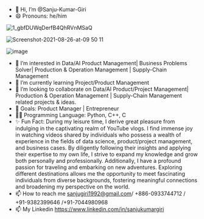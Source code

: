 - 👋 Hi, I’m @Sanju-Kumar-Giri
- 😄 Pronouns: he/him

![1_gbfDUWqDerfB4QhRVnMSaQ](https://user-images.githubusercontent.com/77228006/145044449-88598a84-00d9-4acf-a771-7589ab06371e.png)

![Screenshot-2021-08-26-at-09 50 11](https://user-images.githubusercontent.com/77228006/145045124-9c3340a6-e262-45b2-8ae0-79e52d13afcb.png)

![image](https://user-images.githubusercontent.com/77228006/150173049-14167f89-de06-4655-97eb-635aee53e69e.png)




- 👀 I’m interested in Data/AI Product Management| Business Problems Solver| Production & Operation Management | Supply-Chain Management 
- 🌱 I’m currently learning Project/Product Management 
- 💞️ I’m looking to collaborate on Data/AI Product/Project Management| Production & Operation Management | Supply-Chain Management  related projects & ideas. 
- 🥅 Goals: Product Manager | Entrepreneur 
- 👨‍💻 Programming Language: Python, C++, C
- ✨ Fun Fact: During my leisure time, I derive great pleasure from indulging in the captivating realm of YouTube vlogs. I find immense joy in watching videos shared by individuals who possess a wealth of experience in the fields of data science, product/project management, and business cases. By diligently following their insights and applying their expertise to my own life, I strive to expand my knowledge and grow both personally and professionally.
Additionally, I have a profound passion for traveling and embarking on new adventures. Exploring different destinations allows me the opportunity to meet fascinating individuals from diverse backgrounds, fostering meaningful connections and broadening my perspective on the world.
- 📫 How to reach me sanjugiri1992@gmail.com/ +886-0933744712 / +91-9382399646 /+91-7044980968
- 📫 My Linkedin https://www.linkedin.com/in/sanjukumargiri 

<!---
Sanju-Kumar-Giri/Sanju-Kumar-Giri is a ✨ special ✨ repository because its `README.md` (this file) appears on your GitHub profile.
You can click the Preview link to take a look at your changes.
--->
